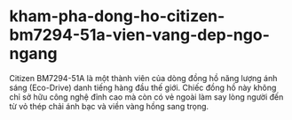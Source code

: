 # kham-pha-dong-ho-citizen-bm7294-51a-vien-vang-dep-ngo-ngang
Citizen BM7294-51A là một thành viên của dòng đồng hồ năng lượng ánh sáng (Eco-Drive) danh tiếng hàng đầu thế giới. Chiếc đồng hồ này không chỉ sở hữu công nghệ đỉnh cao mà còn có vẻ ngoài làm say lòng người đến từ vỏ thép chải ánh bạc và viền vàng hồng sang trọng.

